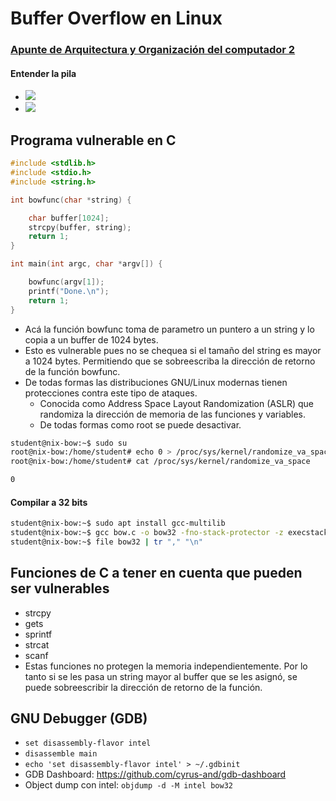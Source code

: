 # Buffer Overflow en Linux

### [Apunte de Arquitectura y Organización del computador 2](https://apuntes.grunt.ar/24hw1vPASvGpoM-rouQTcg)
#### Entender la pila 
- ![](https://www.cs.virginia.edu/~evans/cs216/guides/stack-convention.png)
- ![](https://cdn.acunetix.com/wp_content/uploads/2019/06/buffer-overflow.png)

## Programa vulnerable en C
```c
#include <stdlib.h>
#include <stdio.h>
#include <string.h>

int bowfunc(char *string) {

	char buffer[1024];
	strcpy(buffer, string);
	return 1;
}

int main(int argc, char *argv[]) {

	bowfunc(argv[1]);
	printf("Done.\n");
	return 1;
}
```

- Acá la función bowfunc toma de parametro un puntero a un string y lo copia a un buffer de 1024 bytes.
- Esto es vulnerable pues no se chequea si el tamaño del string es mayor a 1024 bytes. Permitiendo que se sobreescriba la dirección de retorno de la función bowfunc.
- De todas formas las distribuciones GNU/Linux modernas tienen protecciones contra este tipo de ataques.
    - Conocida como Address Space Layout Randomization (ASLR) que randomiza la dirección de memoria de las funciones y variables.
    - De todas formas como root se puede desactivar.

```bash
student@nix-bow:~$ sudo su
root@nix-bow:/home/student# echo 0 > /proc/sys/kernel/randomize_va_space
root@nix-bow:/home/student# cat /proc/sys/kernel/randomize_va_space

0
```

#### Compilar a 32 bits
```bash
student@nix-bow:~$ sudo apt install gcc-multilib
student@nix-bow:~$ gcc bow.c -o bow32 -fno-stack-protector -z execstack -m32
student@nix-bow:~$ file bow32 | tr "," "\n"
```

## Funciones de C a tener en cuenta que pueden ser vulnerables
- strcpy
- gets
- sprintf
- strcat
- scanf
- Estas funciones no protegen la memoria independientemente. Por lo tanto si se les pasa un string mayor al buffer que se les asignó, se puede sobreescribir la dirección de retorno de la función.

## GNU Debugger (GDB)
- `set disassembly-flavor intel`
- `disassemble main`
- `echo 'set disassembly-flavor intel' > ~/.gdbinit`
- GDB Dashboard: https://github.com/cyrus-and/gdb-dashboard
- Object dump con intel: `objdump -d -M intel bow32`